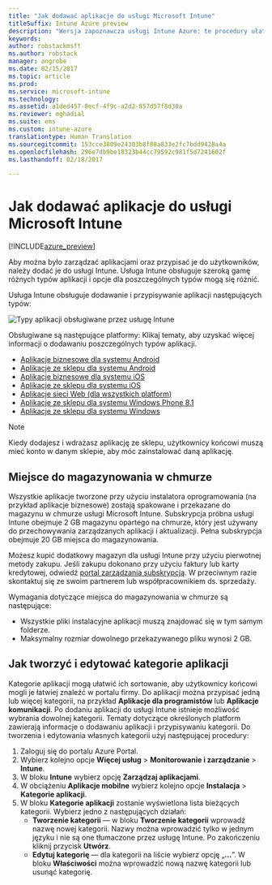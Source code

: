 ```yaml
---
title: "Jak dodawać aplikacje do usługi Microsoft Intune"
titleSuffix: Intune Azure preview
description: "Wersja zapoznawcza usługi Intune Azure: te procedury ułatwiają przygotowanie aplikacji do usługi Intune do przypisania do użytkowników i urządzeń. "
keywords: 
author: robstackmsft
ms.author: robstack
manager: angrobe
ms.date: 02/15/2017
ms.topic: article
ms.prod: 
ms.service: microsoft-intune
ms.technology: 
ms.assetid: a1ded457-0ecf-4f9c-a2d2-857d57f8d30a
ms.reviewer: mghadial
ms.suite: ems
ms.custom: intune-azure
translationtype: Human Translation
ms.sourcegitcommit: 153cce3809e24303b8f88a833e2fc7bdd9428a4a
ms.openlocfilehash: 296e7db9be18323b44cc79592c981f5d7241602f
ms.lasthandoff: 02/18/2017

---
```


# <a name="how-to-add-an-app-to-microsoft-intune"></a>Jak dodawać aplikacje do usługi Microsoft Intune

[!INCLUDE[azure_preview](../includes/azure_preview.md)]

Aby można było zarządzać aplikacjami oraz przypisać je do użytkowników, należy dodać je do usługi Intune. Usługa Intune obsługuje szeroką gamę różnych typów aplikacji i opcje dla poszczególnych typów mogą się różnić.

Usługa Intune obsługuje dodawanie i przypisywanie aplikacji następujących typów:

![Typy aplikacji obsługiwane przez usługę Intune](./media/app-types.png)

Obsługiwane są następujące platformy: Klikaj tematy, aby uzyskać więcej informacji o dodawaniu poszczególnych typów aplikacji.

- [Aplikacje biznesowe dla systemu Android](/intune-azure/manage-apps/android-lob-app)
- [Aplikacje ze sklepu dla systemu Android](/intune-azure/manage-apps/android-store-app)
- [Aplikacje biznesowe dla systemu iOS](/intune-azure/manage-apps/ios-lob-app)
- [Aplikacje ze sklepu dla systemu iOS](/intune-azure/manage-apps/ios-store-app)
- [Aplikacje sieci Web (dla wszystkich platform)](/intune-azure/manage-apps/web-app)
- [Aplikacje ze sklepu dla systemu Windows Phone 8.1](/intune-azure/manage-apps/windows-phone-8-1-store-app)
- [Aplikacje ze sklepu dla systemu Windows](/intune-azure/manage-apps/windows-store-app)

> [!NOTE]
> Kiedy dodajesz i wdrażasz aplikację ze sklepu, użytkownicy końcowi muszą mieć konto w danym sklepie, aby móc zainstalować daną aplikację.

## <a name="cloud-storage-space"></a>Miejsce do magazynowania w chmurze
Wszystkie aplikacje tworzone przy użyciu instalatora oprogramowania (na przykład aplikacje biznesowe) zostają spakowane i przekazane do magazynu w chmurze usługi Microsoft Intune. Subskrypcja próbna usługi Intune obejmuje 2 GB magazynu opartego na chmurze, który jest używany do przechowywania zarządzanych aplikacji i aktualizacji. Pełna subskrypcja obejmuje 20 GB miejsca do magazynowania.

Możesz kupić dodatkowy magazyn dla usługi Intune przy użyciu pierwotnej metody zakupu.  Jeśli zakupu dokonano przy użyciu faktury lub karty kredytowej, odwiedź [portal zarządzania subskrypcją](https://portal.office.com/adminportal/home?switchtomodern=true#/subscriptions).  W przeciwnym razie skontaktuj się ze swoim partnerem lub współpracownikiem ds. sprzedaży.

Wymagania dotyczące miejsca do magazynowania w chmurze są następujące:

-   Wszystkie pliki instalacyjne aplikacji muszą znajdować się w tym samym folderze.
-   Maksymalny rozmiar dowolnego przekazywanego pliku wynosi 2 GB.

## <a name="how-to-create-and-edit-categories-for-apps"></a>Jak tworzyć i edytować kategorie aplikacji 

Kategorie aplikacji mogą ułatwić ich sortowanie, aby użytkownicy końcowi mogli je łatwiej znaleźć w portalu firmy. Do aplikacji można przypisać jedną lub więcej kategorii, na przykład **Aplikacje dla programistów** lub **Aplikacje komunikacji**. Po dodaniu aplikacji do usługi Intune istnieje możliwość wybrania dowolnej kategorii. Tematy dotyczące określonych platform zawierają informacje o dodawaniu aplikacji i przypisywaniu kategorii. Do tworzenia i edytowania własnych kategorii użyj następującej procedury: 

1. Zaloguj się do portalu Azure Portal. 
2. Wybierz kolejno opcje **Więcej usług** > **Monitorowanie i zarządzanie** > **Intune**. 
3. W bloku **Intune** wybierz opcję **Zarządzaj aplikacjami**. 
4. W obciążeniu **Aplikacje mobilne** wybierz kolejno opcje **Instalacja** > **Kategorie aplikacji**. 
5. W bloku **Kategorie aplikacji** zostanie wyświetlona lista bieżących kategorii. Wybierz jedno z następujących działań: 
    - **Tworzenie kategorii** — w bloku **Tworzenie kategorii** wprowadź nazwę nowej kategorii. Nazwy można wprowadzić tylko w jednym języku i nie są one tłumaczone przez usługę Intune. Po zakończeniu kliknij przycisk **Utwórz**.
    - **Edytuj kategorię** — dla kategorii na liście wybierz opcję „**...**”. W bloku **Właściwości** można wprowadzić nową nazwę kategorii lub usunąć kategorię.




